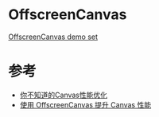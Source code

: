 # OffscreenCanvas

[OffscreenCanvas demo set](https://BoBoooooo.github.io/CanvasAPM/)

# 参考

- [你不知道的Canvas性能优化](https://juejin.cn/post/7042504911908503566#heading-15)
- [使用 OffscreenCanvas 提升 Canvas 性能](https://juejin.cn/post/7026887864289853470)
